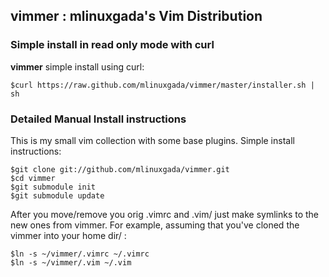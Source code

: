 <h2>vimmer : mlinuxgada's Vim Distribution</h2>

<h3>Simple install in read only mode with curl</h3>

<p><b>vimmer</b> simple install using curl: </p>

	$curl https://raw.github.com/mlinuxgada/vimmer/master/installer.sh | sh

<h3>Detailed Manual Install instructions</h3>

<p>This is my small vim collection with some base plugins. Simple install instructions:</p>

	$git clone git://github.com/mlinuxgada/vimmer.git 
	$cd vimmer 
	$git submodule init 
	$git submodule update 

<p>After you move/remove you orig .vimrc and .vim/ just make symlinks to the new ones from vimmer. For example, assuming that you've cloned the vimmer into your home dir/ : </p>

	$ln -s ~/vimmer/.vimrc ~/.vimrc 
	$ln -s ~/vimmer/.vim ~/.vim 


